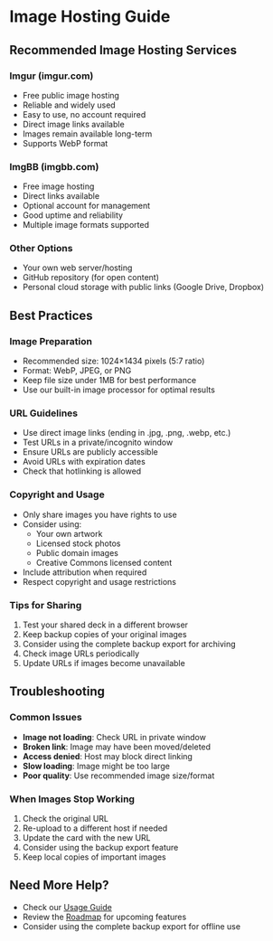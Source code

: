 # Image Hosting Guide

## Recommended Image Hosting Services

### Imgur (imgur.com)
- Free public image hosting
- Reliable and widely used
- Easy to use, no account required
- Direct image links available
- Images remain available long-term
- Supports WebP format

### ImgBB (imgbb.com)
- Free image hosting
- Direct links available
- Optional account for management
- Good uptime and reliability
- Multiple image formats supported

### Other Options
- Your own web server/hosting
- GitHub repository (for open content)
- Personal cloud storage with public links (Google Drive, Dropbox)

## Best Practices

### Image Preparation
- Recommended size: 1024×1434 pixels (5:7 ratio)
- Format: WebP, JPEG, or PNG
- Keep file size under 1MB for best performance
- Use our built-in image processor for optimal results

### URL Guidelines
- Use direct image links (ending in .jpg, .png, .webp, etc.)
- Test URLs in a private/incognito window
- Ensure URLs are publicly accessible
- Avoid URLs with expiration dates
- Check that hotlinking is allowed

### Copyright and Usage
- Only share images you have rights to use
- Consider using:
  - Your own artwork
  - Licensed stock photos
  - Public domain images
  - Creative Commons licensed content
- Include attribution when required
- Respect copyright and usage restrictions

### Tips for Sharing
1. Test your shared deck in a different browser
2. Keep backup copies of your original images
3. Consider using the complete backup export for archiving
4. Check image URLs periodically
5. Update URLs if images become unavailable

## Troubleshooting

### Common Issues
- **Image not loading**: Check URL in private window
- **Broken link**: Image may have been moved/deleted
- **Access denied**: Host may block direct linking
- **Slow loading**: Image might be too large
- **Poor quality**: Use recommended image size/format

### When Images Stop Working
1. Check the original URL
2. Re-upload to a different host if needed
3. Update the card with the new URL
4. Consider using the backup export feature
5. Keep local copies of important images

## Need More Help?
- Check our [Usage Guide](USAGE.md)
- Review the [Roadmap](ROADMAP.md) for upcoming features
- Consider using the complete backup export for offline use 